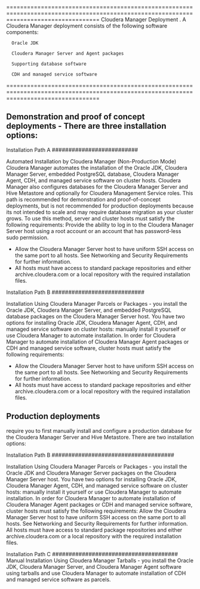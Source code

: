 =======================================================================================================================================
Cloudera Manager Deployment . A Cloudera Manager deployment consists of the following software components:

      Oracle JDK
      
      Cloudera Manager Server and Agent packages
      
      Supporting database software
      
      CDH and managed service software
=======================================================================================================================================
      

Demonstration and proof of concept deployments - There are three installation options:
-----------------------------------------------------------------------------------------

Installation Path A 
##########################

Automated Installation by Cloudera Manager (Non-Production Mode)
Cloudera Manager automates the installation of the Oracle JDK, Cloudera Manager Server, embedded PostgreSQL database, Cloudera Manager Agent, CDH, and managed service software on cluster hosts. Cloudera Manager also configures databases for the Cloudera Manager Server and Hive Metastore and optionally for Cloudera Management Service roles. This path is recommended for demonstration and proof-of-concept
deployments, but is not recommended for production deployments because its not intended to scale and may require database migration as your cluster grows. To use this method, server and cluster hosts must satisfy the following requirements:
Provide the ability to log in to the Cloudera Manager Server host using a root account or an account that has password-less sudo permission.

 * Allow the Cloudera Manager Server host to have uniform SSH access on the same port to all hosts. See Networking and Security Requirements for further information.
 * All hosts must have access to standard package repositories and either archive.cloudera.com or a local repository with the required installation files.

Installation Path B
############################

Installation Using Cloudera Manager Parcels or Packages - you install the Oracle JDK, Cloudera Manager Server, and embedded PostgreSQL database packages on the Cloudera Manager Server host. You have two options for installing Oracle JDK, Cloudera Manager Agent, CDH, and
managed service software on cluster hosts: manually install it yourself or use Cloudera Manager to automate installation. In order for Cloudera Manager to automate installation of Cloudera Manager Agent packages or CDH and managed service software, cluster 
hosts must satisfy the following requirements:
* Allow the Cloudera Manager Server host to have uniform SSH access on the same port to all hosts. See Networking and Security Requirements for further information.
* All hosts must have access to standard package repositories and either archive.cloudera.com or a local repository with the required installation files.




Production deployments
---------------------------------------------------------------------------------------------------------------------------------

require you to first manually install and configure a production database for the Cloudera Manager Server and Hive Metastore. There are 
two installation options:

Installation Path B
#####################################

Installation Using Cloudera Manager Parcels or Packages - you install the Oracle JDK and Cloudera Manager Server packages on the Cloudera Manager Server host. You have two options for installing Oracle JDK, Cloudera Manager Agent, CDH, and managed service software on cluster
hosts: manually install it yourself or use Cloudera Manager to automate installation.
In order for Cloudera Manager to automate installation of Cloudera Manager Agent packages or CDH and managed service software, cluster hosts must satisfy the following requirements:
Allow the Cloudera Manager Server host to have uniform SSH access on the same port to all hosts. See Networking and Security Requirements for further information.
All hosts must have access to standard package repositories and either archive.cloudera.com or a local repository with the required installation files.


Installation Path C
######################################
Manual Installation Using Cloudera Manager Tarballs - you install the Oracle JDK, Cloudera Manager Server, and Cloudera Manager Agent software using tarballs and use Cloudera Manager to automate installation of CDH and managed service software as parcels.



